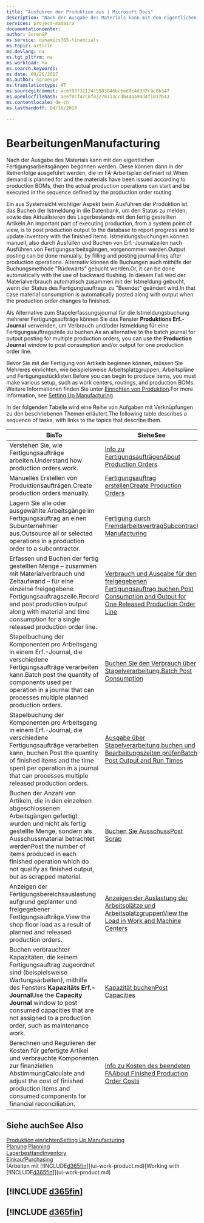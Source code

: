 ```yaml
---
title: "Ausführen der Produktion aus | Microsoft Docs"
description: "Nach der Ausgabe des Materials kann mit den eigentlichen Fertigungsarbeitsgängen begonnen werden. Diese können dann in der Reihenfolge ausgeführt werden, die im FA-Arbeitsplan definiert ist."
services: project-madeira
documentationcenter: 
author: SorenGP
ms.service: dynamics365-financials
ms.topic: article
ms.devlang: na
ms.tgt_pltfrm: na
ms.workload: na
ms.search.keywords: 
ms.date: 09/26/2017
ms.author: sgroespe
ms.translationtype: HT
ms.sourcegitcommit: acef03f32124c5983846bc6ed0c4d332c9c8b347
ms.openlocfilehash: aeef0cf47c6f83278313ccdb44aa94d4f1017b43
ms.contentlocale: de-ch
ms.lasthandoff: 04/16/2018

---
```

# <a name="manufacturing"></a><span data-ttu-id="0c543-103">Bearbeitungen</span><span class="sxs-lookup"><span data-stu-id="0c543-103">Manufacturing</span></span>
<span data-ttu-id="0c543-104">Nach der Ausgabe des Materials kann mit den eigentlichen Fertigungsarbeitsgängen begonnen werden. Diese können dann in der Reihenfolge ausgeführt werden, die im FA-Arbeitsplan definiert ist.</span><span class="sxs-lookup"><span data-stu-id="0c543-104">When demand is planned for and the materials have been issued according to production BOMs, then the actual production operations can start and be executed in the sequence defined by the production order routing.</span></span>  

<span data-ttu-id="0c543-105">Ein aus Systemsicht wichtiger Aspekt beim Ausführen der Produktion ist das Buchen der Istmeldung in die Datenbank, um den Status zu melden, sowie das Aktualisieren des Lagerbestands mit den fertig gestellten Artikeln.</span><span class="sxs-lookup"><span data-stu-id="0c543-105">An important part of executing production, from a system point of view, is to post production output to the database to report progress and to update inventory with the finished items.</span></span> <span data-ttu-id="0c543-106">Istmeldungsbuchungen können manuell, also durch Ausfüllen und Buchen von Erf.-Journalzeilen nach Ausführen von Fertigungsarbeitsgängen, vorgenommen werden.</span><span class="sxs-lookup"><span data-stu-id="0c543-106">Output posting can be done manually, by filling and posting journal lines after production operations.</span></span> <span data-ttu-id="0c543-107">Alternativ können die Buchungen auch mithilfe der Buchungsmethode "Rückwärts" gebucht werden.</span><span class="sxs-lookup"><span data-stu-id="0c543-107">Or, it can be done automatically with the use of backward flushing.</span></span> <span data-ttu-id="0c543-108">In diesem Fall wird der Materialverbrauch automatisch zusammen mit der Istmeldung gebucht, wenn der Status des Fertigungsauftrags zu "Beendet" geändert wird.</span><span class="sxs-lookup"><span data-stu-id="0c543-108">In that case material consumption is automatically posted along with output when the production order changes to finished.</span></span>  

<span data-ttu-id="0c543-109">Als Alternative zum Stapelerfassungsjournal für die Istmeldungsbuchung mehrerer Fertigungsaufträge können Sie das Fenster **Produktions Erf.-Journal** verwenden, um Verbrauch und/oder Istmeldung für eine Fertigungsauftragszeile zu buchen.</span><span class="sxs-lookup"><span data-stu-id="0c543-109">As an alternative to the batch journal for output posting for multiple production orders, you can use the **Production Journal** window to post consumption and/or output for one production order line.</span></span>

<span data-ttu-id="0c543-110">Bevor Sie mit der Fertigung von Artikeln beginnen können, müssen Sie Mehreres einrichten, wie beispielsweise Arbeitsplatzgruppen, Arbeitspläne und Fertigungsstücklisten.</span><span class="sxs-lookup"><span data-stu-id="0c543-110">Before you can begin to produce items, you must make various setup, such as work centers, routings, and production BOMs.</span></span> <span data-ttu-id="0c543-111">Weitere Informationen finden Sie unter [Einrichten von Produktion](production-configure-production-processes.md).</span><span class="sxs-lookup"><span data-stu-id="0c543-111">For more information, see [Setting Up Manufacturing](production-configure-production-processes.md).</span></span>

<span data-ttu-id="0c543-112">In der folgenden Tabelle wird eine Reihe von Aufgaben mit Verknüpfungen zu den beschriebenen Themen erläutert.</span><span class="sxs-lookup"><span data-stu-id="0c543-112">The following table describes a sequence of tasks, with links to the topics that describe them.</span></span>   

|<span data-ttu-id="0c543-113">**Bis**</span><span class="sxs-lookup"><span data-stu-id="0c543-113">**To**</span></span>|<span data-ttu-id="0c543-114">**Siehe**</span><span class="sxs-lookup"><span data-stu-id="0c543-114">**See**</span></span>|  
|------------|-------------|  
|<span data-ttu-id="0c543-115">Verstehen Sie, wie Fertigungsaufträge arbeiten.</span><span class="sxs-lookup"><span data-stu-id="0c543-115">Understand how production orders work.</span></span>|[<span data-ttu-id="0c543-116">Info zu Fertigungsaufträgen</span><span class="sxs-lookup"><span data-stu-id="0c543-116">About Production Orders</span></span>](production-about-production-orders.md)|
|<span data-ttu-id="0c543-117">Manuelles Erstellen von Produktionsaufträgen.</span><span class="sxs-lookup"><span data-stu-id="0c543-117">Create production orders manually.</span></span>|[<span data-ttu-id="0c543-118">Fertigungsauftrag erstellen</span><span class="sxs-lookup"><span data-stu-id="0c543-118">Create Production Orders</span></span>](production-how-to-create-production-orders.md)|
|<span data-ttu-id="0c543-119">Lagern Sie alle oder ausgewählte Arbeitsgänge im Fertigungsauftrag an einen Subunternehmer aus.</span><span class="sxs-lookup"><span data-stu-id="0c543-119">Outsource all or selected operations in a production order to a subcontractor.</span></span>|[<span data-ttu-id="0c543-120">Fertigung durch Fremdarbeitsvertrag</span><span class="sxs-lookup"><span data-stu-id="0c543-120">Subcontract Manufacturing</span></span>](production-how-to-subcontract-manufacturing.md)|
|<span data-ttu-id="0c543-121">Erfassen und Buchen der fertig gestellten Menge – zusammen mit Materialverbrauch und Zeitaufwand – für eine einzelne freigegebene Fertigungsauftragszeile.</span><span class="sxs-lookup"><span data-stu-id="0c543-121">Record and post production output along with material and time consumption for a single released production order line.</span></span>|[<span data-ttu-id="0c543-122">Verbrauch und Ausgabe für den freigegebenen Fertigungsauftrag buchen.</span><span class="sxs-lookup"><span data-stu-id="0c543-122">Post Consumption and Output for One Released Production Order Line</span></span>](production-how-to-register-consumption-and-output.md)|  
|<span data-ttu-id="0c543-123">Stapelbuchung der Komponenten pro Arbeitsgang in einem Erf.-Journal, die verschiedene Fertigungsaufträge verarbeiten kann.</span><span class="sxs-lookup"><span data-stu-id="0c543-123">Batch post the quantity of components used per operation in a journal that can processes multiple planned production orders.</span></span>|[<span data-ttu-id="0c543-124">Buchen Sie den Verbrauch über Stapelverarbeitung.</span><span class="sxs-lookup"><span data-stu-id="0c543-124">Batch Post Consumption</span></span>](production-how-to-post-consumption.md)|
|<span data-ttu-id="0c543-125">Stapelbuchung der Komponenten pro Arbeitsgang in einem Erf.-Journal, die verschiedene Fertigungsaufträge verarbeiten kann, buchen.</span><span class="sxs-lookup"><span data-stu-id="0c543-125">Post the quantity of finished items and the time spent per operation in a journal that can processes multiple released production orders.</span></span>|[<span data-ttu-id="0c543-126">Ausgabe über Stapelverarbeitung buchen und Bearbeitungszeiten prüfen</span><span class="sxs-lookup"><span data-stu-id="0c543-126">Batch Post Output and Run Times</span></span>](production-how-to-post-output-quantity.md)|  
|<span data-ttu-id="0c543-127">Buchen der Anzahl von Artikeln, die in den einzelnen abgeschlossenen Arbeitsgängen gefertigt wurden und nicht als fertig gestellte Menge, sondern als Ausschussmaterial betrachtet werden</span><span class="sxs-lookup"><span data-stu-id="0c543-127">Post the number of items produced in each finished operation which do not qualify as finished output, but as scrapped material.</span></span>|[<span data-ttu-id="0c543-128">Buchen Sie Ausschuss</span><span class="sxs-lookup"><span data-stu-id="0c543-128">Post Scrap</span></span>](production-how-to-post-scrap.md)|
|<span data-ttu-id="0c543-129">Anzeigen der Fertigungsbereichsauslastung aufgrund geplanter und freigegebener Fertigungsaufträge.</span><span class="sxs-lookup"><span data-stu-id="0c543-129">View the shop floor load as a result of planned and released production orders.</span></span>|[<span data-ttu-id="0c543-130">Anzeigen der Auslastung der Arbeitsplätze und Arbeitsplatzgruppen</span><span class="sxs-lookup"><span data-stu-id="0c543-130">View the Load in Work and Machine Centers</span></span>](production-how-to-view-the-load-on-work-centers.md)|      
|<span data-ttu-id="0c543-131">Buchen verbrauchter Kapazitäten, die keinem Fertigungsauftrag zugeordnet sind (beispielsweise Wartungsarbeiten), mithilfe des Fensters **Kapazitäts Erf.-Journal**</span><span class="sxs-lookup"><span data-stu-id="0c543-131">Use the **Capacity Journal** window to post consumed capacities that are not assigned to a production order, such as maintenance work.</span></span>|[<span data-ttu-id="0c543-132">Kapazität buchen</span><span class="sxs-lookup"><span data-stu-id="0c543-132">Post Capacities</span></span>](production-how-to-post-capacities.md)|  
|<span data-ttu-id="0c543-133">Berechnen und Regulieren der Kosten für gefertigte Artikel und verbrauchte Komponenten zur finanziellen Abstimmung</span><span class="sxs-lookup"><span data-stu-id="0c543-133">Calculate and adjust the cost of finished production items and consumed components for financial reconciliation.</span></span>|[<span data-ttu-id="0c543-134">Info zu Kosten des beendeten FA</span><span class="sxs-lookup"><span data-stu-id="0c543-134">About Finished Production Order Costs</span></span>](finance-about-finished-production-order-costs.md)|  

## <a name="see-also"></a><span data-ttu-id="0c543-135">Siehe auch</span><span class="sxs-lookup"><span data-stu-id="0c543-135">See Also</span></span>  
[<span data-ttu-id="0c543-136">Produktion einrichten</span><span class="sxs-lookup"><span data-stu-id="0c543-136">Setting Up Manufacturing</span></span>](production-configure-production-processes.md)  
<span data-ttu-id="0c543-137">[Planung](production-planning.md)    </span><span class="sxs-lookup"><span data-stu-id="0c543-137">[Planning](production-planning.md)    </span></span>  
[<span data-ttu-id="0c543-138">Lagerbesttand</span><span class="sxs-lookup"><span data-stu-id="0c543-138">Inventory</span></span>](inventory-manage-inventory.md)  
[<span data-ttu-id="0c543-139">Einkauf</span><span class="sxs-lookup"><span data-stu-id="0c543-139">Purchasing</span></span>](purchasing-manage-purchasing.md)  
<span data-ttu-id="0c543-140">[Arbeiten mit [!INCLUDE[d365fin](includes/d365fin_md.md)]](ui-work-product.md)</span><span class="sxs-lookup"><span data-stu-id="0c543-140">[Working with [!INCLUDE[d365fin](includes/d365fin_md.md)]](ui-work-product.md)</span></span>

## [!INCLUDE [d365fin](includes/free_trial_md.md)]  
## [!INCLUDE [d365fin](includes/training_link_md.md)]

